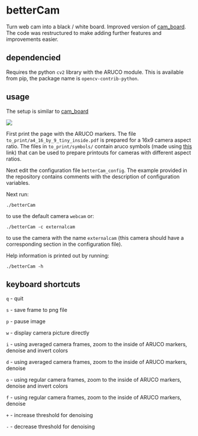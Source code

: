 # betterCam

Turn web cam into a black / white board. Improved version of
[cam_board](https://github.com/kacpertopol/cam_board). The code
was restructured to make adding further features and improvements 
easier.

## dependencied

Requires the python `cv2` library with the ARUCO module. This is available from pip, 
the package name is `opencv-contrib-python`.

## usage

The setup is similar to [cam_board](https://github.com/kacpertopol/cam_board)

![](https://github.com/kacpertopol/cam_board/raw/master/demo.gif)

First print the page with the ARUCO markers. The file `to_print/a4_16_by_9_tiny_inside.pdf`
is prepared for a 16x9 camera aspect ratio. The files in `to_print/symbols/` contain
aruco symbols (made using [this](https://chev.me/arucogen/) link) 
that can be used to prepare printouts for cameras with different aspect ratios.

Next edit the configuration file `betterCam_config`. 
The example provided in the repository contains comments
with the description of configuration variables.

Next run:

```
./betterCam
```

to use the default camera `webcam` or:

```
./betterCam -c externalcam
```

to use the camera with the name `externalcam` (this camera should have a corresponding
section in the configuration file).

Help information is printed out by running:

```
./betterCam -h
```

## keyboard shortcuts

`q` - quit

`s` - save frame to png file

`p` - pause image

`w` - display camera picture directly

`i` - using averaged camera frames, zoom to the inside of ARUCO markers, denoise and invert colors

`d` - using averaged camera frames, zoom to the inside of ARUCO markers, denoise

`o` - using regular camera frames, zoom to the inside of ARUCO markers, denoise and invert colors

`f` - using regular camera frames, zoom to the inside of ARUCO markers, denoise

`+` - increase threshold for denoising

`-` - decrease threshold for denoising


